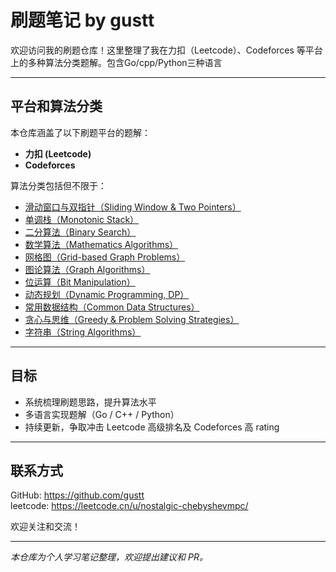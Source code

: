 # 刷题笔记 by gustt

欢迎访问我的刷题仓库！这里整理了我在力扣（Leetcode）、Codeforces 等平台上的多种算法分类题解。包含Go/cpp/Python三种语言

---

##  平台和算法分类

本仓库涵盖了以下刷题平台的题解：

- **力扣 (Leetcode)**
- **Codeforces**

算法分类包括但不限于：

- [滑动窗口与双指针（Sliding Window & Two Pointers）](./sliding-window/README.md)
- [单调栈（Monotonic Stack）](./monotonic-stack/README.md)
- [二分算法（Binary Search）](./binary-search/README.md)
- [数学算法（Mathematics Algorithms）](./math/README.md)
- [网格图（Grid-based Graph Problems）](./grid/README.md)
- [图论算法（Graph Algorithms）](./graph/README.md)
- [位运算（Bit Manipulation）](./bit/README.md)
- [动态规划（Dynamic Programming, DP）](./dp/README.md)
- [常用数据结构（Common Data Structures）](./data-structure/README.md)
- [贪心与思维（Greedy & Problem Solving Strategies）](./greedy/README.md)
- [字符串（String Algorithms）](./string/README.md)


---
##  目标

- 系统梳理刷题思路，提升算法水平  
- 多语言实现题解（Go / C++ / Python）  
- 持续更新，争取冲击 Leetcode 高级排名及 Codeforces 高 rating


---

##  联系方式

GitHub: https://github.com/gustt  
leetcode: https://leetcode.cn/u/nostalgic-chebyshevmpc/

欢迎关注和交流！

---

*本仓库为个人学习笔记整理，欢迎提出建议和 PR。*

